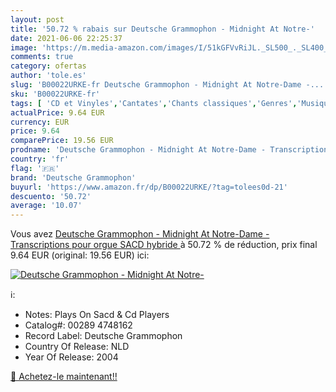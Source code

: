 ```yaml
---
layout: post
title: '50.72 % rabais sur Deutsche Grammophon - Midnight At Notre-'
date: 2021-06-06 22:25:37
image: 'https://m.media-amazon.com/images/I/51kGFVvRiJL._SL500_._SL400_.jpg'
comments: true
category: ofertas
author: 'tole.es'
slug: 'B00022URKE-fr Deutsche Grammophon - Midnight At Notre-Dame -...'
sku: 'B00022URKE-fr'
tags: [ 'CD et Vinyles','Cantates','Chants classiques','Genres','Musique classique','deutsche grammophon', ]
actualPrice: 9.64 EUR
currency: EUR
price: 9.64
comparePrice: 19.56 EUR
prodname: 'Deutsche Grammophon - Midnight At Notre-Dame - Transcriptions pour orgue  SACD hybride '
country: 'fr'
flag: '🇫🇷'
brand: 'Deutsche Grammophon'
buyurl: 'https://www.amazon.fr/dp/B00022URKE/?tag=tolees0d-21'
descuento: '50.72'
average: '10.07'
---
```


Vous avez [Deutsche Grammophon - Midnight At Notre-Dame - Transcriptions pour orgue  SACD hybride ](https://www.amazon.fr/dp/B00022URKE/?tag=tolees0d-21)  à  50.72 % de réduction, prix final  9.64 EUR (original: 19.56 EUR) ici:

[![Deutsche Grammophon - Midnight At Notre-](https://m.media-amazon.com/images/I/51kGFVvRiJL._SL500_._SL400_.jpg)](https://www.amazon.fr/dp/B00022URKE/?tag=tolees0d-21)

ℹ️:

- Notes: Plays On Sacd & Cd Players
- Catalog#: 00289 4748162
- Record Label: Deutsche Grammophon
- Country Of Release: NLD
- Year Of Release: 2004

[🛒 Achetez-le maintenant!!](https://www.amazon.fr/dp/B00022URKE/?tag=tolees0d-21)
